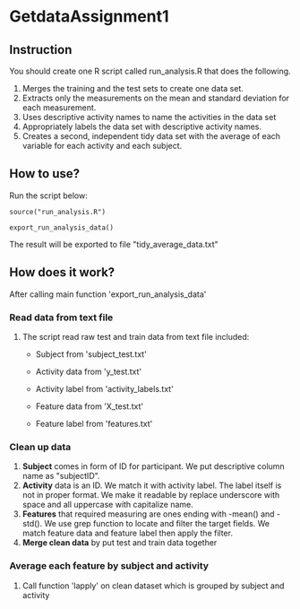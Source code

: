 # GetdataAssignment1

## Instruction
You should create one R script called run_analysis.R that does the following.

1. Merges the training and the test sets to create one data set.
2. Extracts only the measurements on the mean and standard deviation for each measurement.
3. Uses descriptive activity names to name the activities in the data set
4. Appropriately labels the data set with descriptive activity names.
5. Creates a second, independent tidy data set with the average of each variable for each activity and each subject.

## How to use?
Run the script below:

```
source("run_analysis.R")
```

```
export_run_analysis_data()
```

The result will be exported to file "tidy\_average\_data.txt"


## How does it work?
After calling main function 'export_run_analysis_data'

### Read data from text file
1. The script read raw test and train data from text file included:

    * Subject from 'subject_test.txt'

    * Activity data from 'y_test.txt'

    * Activity label from 'activity_labels.txt'

    * Feature data from 'X_test.txt'

    * Feature label from 'features.txt'

### Clean up data
1. **Subject** comes in form of ID for participant. We put descriptive column name as "subjectID".
2. **Activity** data is an ID. We match it with activity label. The label itself is not in proper format. We make it readable by replace underscore with space and all uppercase with capitalize name.
3. **Features** that required measuring are ones ending with -mean() and -std(). We use grep function to locate and filter the target fields. We match feature data and feature label then apply the filter.
4. **Merge clean data** by put test and train data together

### Average each feature by subject and activity
1. Call function 'lapply' on clean dataset which is grouped by subject and activity
